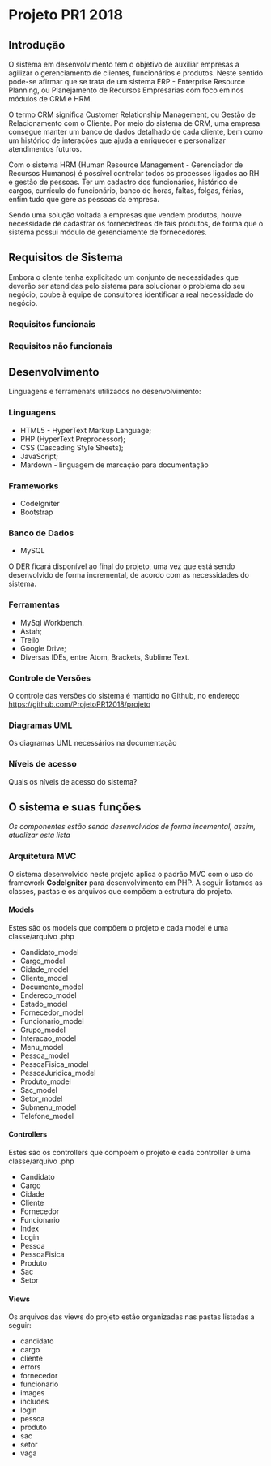 # Projeto PR1 2018

## Introdução
O sistema em desenvolvimento tem o objetivo de auxiliar empresas a agilizar o gerenciamento de clientes, funcionários e produtos. Neste sentido pode-se afirmar que se trata de um sistema ERP - Enterprise Resource Planning, ou Planejamento de Recursos Empresarias com foco em nos módulos de CRM e HRM.

O termo CRM significa Customer Relationship Management, ou Gestão de Relacionamento com o Cliente. Por meio do sistema de CRM, uma empresa consegue manter um banco de dados detalhado de cada cliente, bem como um histórico de interações que ajuda a enriquecer e personalizar atendimentos futuros.   

Com o sistema HRM (Human Resource Management - Gerenciador de Recursos Humanos) é possível controlar todos os processos ligados ao RH e gestão de pessoas. Ter um cadastro dos funcionários, histórico de cargos, currículo do funcionário, banco de horas, faltas, folgas, férias, enfim tudo que gere as pessoas da empresa.

Sendo uma solução voltada a empresas que vendem produtos, houve necessidade de cadastrar os fornecedreos de tais produtos, de forma que o sistema possui módulo de gerenciamente de fornecedores.

## Requisitos de Sistema

Embora o clente tenha explicitado um conjunto de necessidades que deverão ser atendidas pelo sistema para solucionar o problema do seu negócio, coube à equipe de consultores identificar a real necessidade do negócio.

### Requisitos funcionais

### Requisitos não funcionais

## Desenvolvimento
Linguagens e ferramenats utilizados no desenvolvimento:

### Linguagens
- HTML5 - HyperText Markup Language;
- PHP (HyperText Preprocessor);
- CSS (Cascading Style Sheets);
- JavaScript;
- Mardown - linguagem de marcação para documentação

### Frameworks
- CodeIgniter
- Bootstrap

### Banco de Dados
- MySQL

O DER ficará disponível ao final do projeto, uma vez que está sendo desenvolvido de forma incremental, de acordo com as necessidades do sistema.

### Ferramentas
- MySql Workbench.
- Astah;
- Trello
- Google Drive;
- Diversas IDEs, entre Atom, Brackets, Sublime Text.

### Controle de Versões
O controle das versões do sistema é mantido no Github, no endereço https://github.com/ProjetoPR12018/projeto

### Diagramas UML
Os diagramas UML necessários na documentação

### Níveis de acesso
Quais os níveis de acesso do sistema?

## O sistema e suas funções
*Os componentes estão sendo desenvolvidos de forma incemental, assim, atualizar esta lista*

### Arquitetura MVC

O sistema desenvolvido neste projeto aplica o padrão MVC com o uso do framework **CodeIgniter** para desenvolvimento em PHP. A seguir listamos as classes, pastas e os arquivos que compõem a estrutura do projeto.

#### Models

Estes são os models que compõem o projeto e cada model é uma classe/arquivo .php

- Candidato_model
- Cargo_model
- Cidade_model
- Cliente_model
- Documento_model
- Endereco_model
- Estado_model
- Fornecedor_model
- Funcionario_model
- Grupo_model
- Interacao_model
- Menu_model
- Pessoa_model
- PessoaFisica_model
- PessoaJuridica_model
- Produto_model
- Sac_model
- Setor_model
- Submenu_model
- Telefone_model

#### Controllers
Estes são os controllers que compoem o projeto e cada controller é uma classe/arquivo .php

- Candidato
- Cargo
- Cidade
- Cliente
- Fornecedor
- Funcionario
- Index
- Login
- Pessoa
- PessoaFisica
- Produto
- Sac
- Setor

#### Views
Os arquivos das views do projeto estão organizadas nas pastas listadas a seguir:

- candidato
- cargo
- cliente
- errors
- fornecedor
- funcionario
- images
- includes
- login
- pessoa
- produto
- sac
- setor
- vaga
